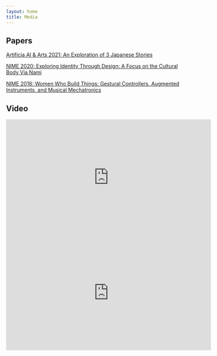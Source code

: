 ```yaml
---
layout: home
title: Media
---
```

## Papers

[Artificia AI & Arts 2021: An Exploration of 3 Japanese Stories](https://www.artificia.pro/an-exploration-of-3-japanese-stories-premiere/)

[NIME 2020: Exploring Identity Through Design: A Focus on the Cultural Body Via Nami](https://www.nime.org/proceedings/2020/nime2020_paper109.pdf)

[NIME 2018: Women Who Build Things: Gestural Controllers, Augmented Instruments, and Musical Mechatronics](https://www.nime.org/proceedings/2018/nime2018_paper0038.pdf)

## Video
<iframe width="560" height="315" src="https://www.youtube.com/embed/S2qHmH2z9VY" title="YouTube video player" frameborder="0" allow="accelerometer; autoplay; clipboard-write; encrypted-media; gyroscope; picture-in-picture" allowfullscreen></iframe>
<iframe width="560" height="315" src="https://www.youtube.com/embed/C0sz71JaVmk" title="YouTube video player" frameborder="0" allow="accelerometer; autoplay; clipboard-write; encrypted-media; gyroscope; picture-in-picture" allowfullscreen></iframe>
